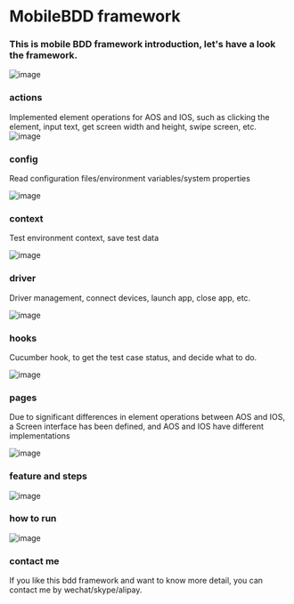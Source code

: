 # MobileBDD framework

### This is mobile BDD framework introduction, let's have a look the framework.

![image](https://github.com/user-attachments/assets/2f59774b-0ef9-44ac-9874-b0cb132649a6)


### actions
Implemented element operations for AOS and IOS, such as clicking the element, input text, get screen width and height, swipe screen, etc.
![image](https://github.com/user-attachments/assets/78cbd41b-6c48-4c6a-92be-9dd54577cb02)

### config
Read configuration files/environment variables/system properties

![image](https://github.com/user-attachments/assets/31e512ef-43a1-48b5-9fc6-b00bc66ace82)

### context
Test environment context, save test data

![image](https://github.com/user-attachments/assets/0e0fbd16-3dc8-46f6-9de5-addb53aff2ca)

### driver
Driver management, connect devices, launch app, close app, etc.

![image](https://github.com/user-attachments/assets/5d9fb8e1-853a-4384-a3f7-9948f42ff157)

### hooks
Cucumber hook, to get the test case status, and decide what to do.

![image](https://github.com/user-attachments/assets/dfcb6e5a-f595-4d48-a359-876a4e719a19)


### pages
Due to significant differences in element operations between AOS and IOS, a Screen interface has been defined, and AOS and IOS have different implementations
 
![image](https://github.com/user-attachments/assets/a5c97c79-3ad6-4ed0-9fc7-471623290920)

### feature and steps
![image](https://github.com/user-attachments/assets/f195900e-7857-4d87-b45d-23560fbc3a77)

### how to run
![image](https://github.com/user-attachments/assets/276e8c3a-d682-4939-b901-e58c0d3f1b46)

### contact me
If you like this bdd framework and want to know more detail, you can contact me by wechat/skype/alipay.



